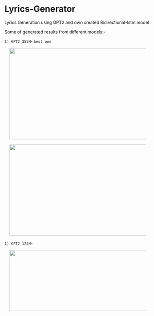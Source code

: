 # Lyrics-Generator
Lyrics Generation using GPT2 and own created Bidirectional-lstm model

Some of  generated results from different models:-

`1) GPT2 355M`- ``best one``

&nbsp;&nbsp;&nbsp;&nbsp;<img src="https://user-images.githubusercontent.com/75840165/119500444-72d82500-bd85-11eb-98fd-29cfc9adb816.png" width=450 height=300>

&nbsp;&nbsp;&nbsp;&nbsp;<img src="https://user-images.githubusercontent.com/75840165/119509584-64dad200-bd8e-11eb-9c91-ad124c453eb5.png" width=450 height=300>

`1) GPT2 124M`-

&nbsp;&nbsp;&nbsp;&nbsp;<img src="https://user-images.githubusercontent.com/75840165/119500444-72d82500-bd85-11eb-98fd-29cfc9adb816.png" width=450 height=200>
